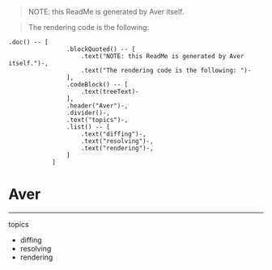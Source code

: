 > NOTE: this ReadMe is generated by Aver itself.

> The rendering code is the following: 

```
.doc() -- [
                .blockQuoted() -- [
                    .text("NOTE: this ReadMe is generated by Aver itself.")-,
                    .text("The rendering code is the following: ")-
                ],
                .codeBlock() -- [
                    .text(treeText)-
                ],
                .header("Aver")-,
                .divider()-,
                .text("topics")-,
                .list() -- [
                    .text("diffing")-,
                    .text("resolving")-,
                    .text("rendering")-,
                ]
            ]
```
# Aver
---
topics
- diffing
- resolving
- rendering
